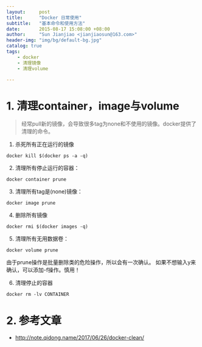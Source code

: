 ```yaml
---
layout:     post
title:      "Docker 日常使用"  
subtitle:   "基本命令和使用方法"
date:       2015-08-17 15:08:00 +08:00
author:     "Sun Jianjiao <jianjiaosun@163.com>"
header-img: "img/bg/default-bg.jpg"
catalog: true
tags:
    - docker
    - 清理镜像
    - 清理volume

---
```


# 1. 清理container，image与volume
> 经常pull新的镜像，会导致很多tag为none和不使用的镜像。docker提供了清理的命令。

1. 杀死所有正在运行的镜像
```
docker kill $(docker ps -a -q)
```

2. 清理所有停止运行的容器：

```
docker container prune
```

3. 清理所有tag是(none)镜像：

```
docker image prune
```

4. 删除所有镜像
```
docker rmi $(docker images -q)
```

5. 清理所有无用数据卷：
```
docker volume prune
````

由于prune操作是批量删除类的危险操作，所以会有一次确认。 如果不想输入y<CR>来确认，可以添加-f操作。慎用！

6. 清理停止的容器
```
docker rm -lv CONTAINER
```

# 2. 参考文章
- http://note.qidong.name/2017/06/26/docker-clean/